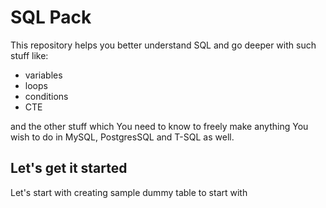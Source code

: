 # SQL Pack
This repository helps you better understand SQL and go deeper with such stuff like:
* variables 
* loops 
* conditions
* CTE

and the other stuff which You need to know to freely make anything You wish to do in MySQL, PostgresSQL and T-SQL as well.

## Let's get it started
Let's start with creating sample dummy table to start with
